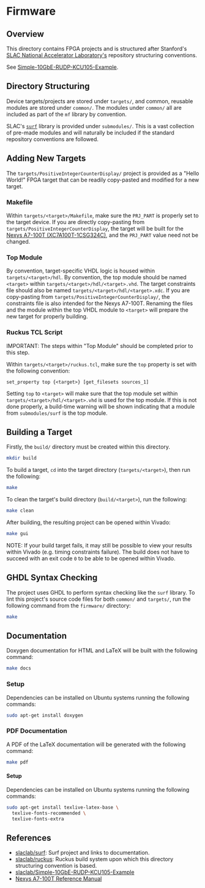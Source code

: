 # Firmware

## Overview

This directory contains FPGA projects and is structured after Stanford's
[SLAC National Accelerator Laboratory's](https://en.wikipedia.org/wiki/SLAC_National_Accelerator_Laboratory)
repository structuring conventions.

See [Simple-10GbE-RUDP-KCU105-Example](https://github.com/slaclab/Simple-10GbE-RUDP-KCU105-Example).

## Directory Structuring

Device targets/projects are stored under `targets/`, and common, reusable
modules are stored under `common/`. The modules under `common/` all are included
as part of the `mf` library by convention.

SLAC's [`surf`](https://github.com/slaclab/surf) library is provided under
`submodules/`. This is a vast collection of pre-made modules and will naturally
be included if the standard repository conventions are followed.

## Adding New Targets

The `targets/PositiveIntegerCounterDisplay/` project is provided as a
"Hello World!" FPGA target that can be readily copy-pasted and modified for a
new target.

### Makefile

Within `targets/<target>/Makefile`, make sure the `PRJ_PART` is properly set to
the target device. If you are directly copy-pasting from
`targets/PositiveIntegerCounterDisplay`, the target will be built for the
[Nexys A7-100T (XC7A100T-1CSG324C)](https://digilent.com/reference/programmable-logic/nexys-a7/reference-manual),
and the `PRJ_PART` value need not be changed.

### Top Module

By convention, target-specific VHDL logic is housed within
`targets/<target>/hdl`. By convention, the top module should be named `<target>`
within `targets/<target>/hdl/<target>.vhd`. The target constraints file should
also be named `targets/<target>/hdl/<target>.xdc`. If you are copy-pasting from
`targets/PositiveIntegerCounterDisplay/`, the constraints file is also intended
for the Nexys A7-100T. Renaming the files and the module within the top VHDL
module to `<target>` will prepare the new target for properly building.

### Ruckus TCL Script

IMPORTANT: The steps within "Top Module" should be completed prior to this step.

Within `targets/<target>/ruckus.tcl`, make sure the `top` property is set with
the following convention:

```
set_property top {<target>} [get_filesets sources_1]
```

Setting `top` to `<target>` will make sure that the top module set within
`targets/<target>/hdl/<target>.vhd` is used for the top module. If this is not
done properly, a build-time warning will be shown indicating that a module from
`submodules/surf` is the top module.

## Building a Target

Firstly, the `build/` directory must be created within this directory.

```bash
mkdir build
```

To build a target, `cd` into the target directory (`targets/<target>`), then run
the following:

```bash
make
```

To clean the target's build directory (`build/<target>`), run the following:

```bash
make clean
```

After building, the resulting project can be opened within Vivado:

```bash
make gui
```

NOTE: If your build target fails, it may still be possible to view your results
within Vivado (e.g. timing constraints failure). The build does not have to
succeed with an exit code `0` to be able to be opened within Vivado.

## GHDL Syntax Checking

The project uses GHDL to perform syntax checking like the `surf` library. To
lint this project's source code files for both `common/` and `targets/`,
run the following command from the `firmware/` directory:

```bash
make
```

## Documentation

Doxygen documentation for HTML and LaTeX will be built with the following
command:

```bash
make docs
```

### Setup

Dependencies can be installed on Ubuntu systems running the following commands:

```bash
sudo apt-get install doxygen
```

### PDF Documentation

A PDF of the LaTeX documentation will be generated with the following command:

```bash
make pdf
```

#### Setup

Dependencies can be installed on Ubuntu systems running the following commands:

```bash
sudo apt-get install texlive-latex-base \
  texlive-fonts-recommended \
  texlive-fonts-extra
```

## References

- [slaclab/surf](https://github.com/slaclab/surf): Surf project and links to
  documentation.
- [slaclab/ruckus](https://github.com/slaclab/ruckus): Ruckus build system upon
  which this directory structuring convention is based.
- [slaclab/Simple-10GbE-RUDP-KCU105-Example](https://github.com/slaclab/Simple-10GbE-RUDP-KCU105-Example/tree/main/firmware/targets/Simple10GbeRudpKcu105Example)
- [Nexys A7-100T Reference Manual](https://digilent.com/reference/programmable-logic/nexys-a7/reference-manual)
